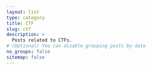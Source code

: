 ```yaml
---
layout: list
type: category
title: CTF
slug: ctf
description: >
  Posts related to CTFs.
# (Optional) You can disable grouping posts by date
no_groups: false
sitemap: false
---
```

